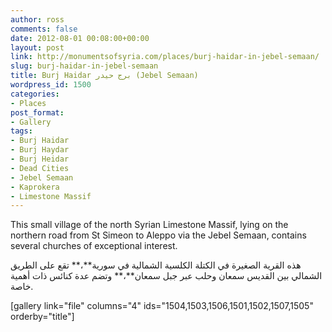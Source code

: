 ```yaml
---
author: ross
comments: false
date: 2012-08-01 00:08:00+00:00
layout: post
link: http://monumentsofsyria.com/places/burj-haidar-in-jebel-semaan/
slug: burj-haidar-in-jebel-semaan
title: Burj Haidar برج حيدر (Jebel Semaan)
wordpress_id: 1500
categories:
- Places
post_format:
- Gallery
tags:
- Burj Haidar
- Burj Haydar
- Burj Heidar
- Dead Cities
- Jebel Semaan
- Kaprokera
- Limestone Massif
---
```


This small village of the north Syrian Limestone Massif, lying on the northern road from St Simeon to Aleppo via the Jebel Semaan, contains several churches of exceptional interest.


هذه القرية الصغيرة في الكتلة الكلسية الشمالية في سورية**،** تقع على الطريق الشمالي بين القديس سمعان وحلب عبر جبل سمعان**،** وتضم عدة كنائس ذات أهمية خاصة.


[gallery link="file" columns="4" ids="1504,1503,1506,1501,1502,1507,1505" orderby="title"]
